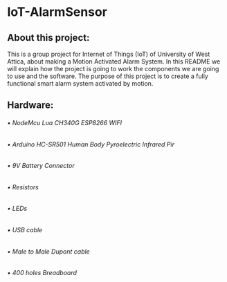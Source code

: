 # IoT-AlarmSensor
## About this project:

This is a group project for Internet of Things (IoT) of University of West Attica, about making a Motion Activated Alarm System.
In this README we will explain how the project is going to work the components we are going to use and the software.
The purpose of this project is to create a fully functional smart alarm system activated by motion.

## Hardware:

###### • NodeMcu Lua CH340G ESP8266 WIFI
###### • Arduino HC-SR501 Human Body Pyroelectric Infrared Pir
###### • 9V Battery Connector
###### • Resistors
###### • LEDs
###### • USB cable
###### • Male to Male Dupont cable
###### • 400 holes Breadboard

